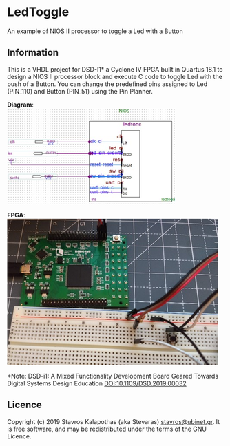 # LedToggle

An example of NIOS II processor to toggle a Led with a Button

## Information

This is a VHDL project for DSD-I1* a Cyclone IV FPGA built in Quartus 18.1 to design a NIOS II processor block and execute C code to toggle Led with the push of a Button. You can change the predefined pins assigned to Led (PIN_110) and Button (PIN_51) using the Pin Planner.

**Diagram**:  
![Diagram](./LedToggle_blockdiagram.jpg)

**FPGA**:  
![FPGA](./LedToggle_fpga.jpg)

*Note: DSD-i1: A Mixed Functionality Development Board Geared Towards Digital Systems Design Education [DOI:10.1109/DSD.2019.00032](https://ieeexplore.ieee.org/document/8875176)

## Licence

Copyright (c) 2019 Stavros Kalapothas (aka Stevaras) <stavros@ubinet.gr>.
It is free software, and may be redistributed under the terms of the GNU Licence.
